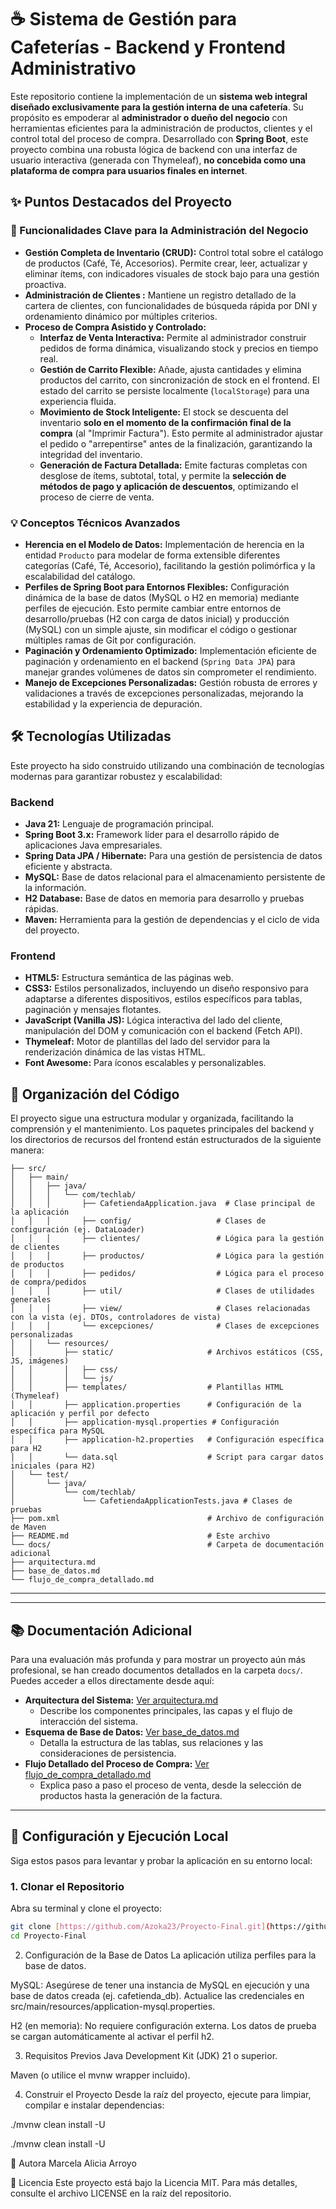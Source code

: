 # ☕ Sistema de Gestión para Cafeterías - Backend y Frontend Administrativo

Este repositorio contiene la implementación de un **sistema web integral diseñado exclusivamente para la gestión interna de una cafetería**. Su propósito es empoderar al **administrador o dueño del negocio** con herramientas eficientes para la administración de productos, clientes y el control total del proceso de compra. Desarrollado con **Spring Boot**, este proyecto combina una robusta lógica de backend con una interfaz de usuario interactiva (generada con Thymeleaf), **no concebida como una plataforma de compra para usuarios finales en internet**.

## ✨ Puntos Destacados del Proyecto

### 🚀 Funcionalidades Clave para la Administración del Negocio
* **Gestión Completa de Inventario (CRUD):** Control total sobre el catálogo de productos (Café, Té, Accesorios). Permite crear, leer, actualizar y eliminar ítems, con indicadores visuales de stock bajo para una gestión proactiva.
* **Administración de Clientes :** Mantiene un registro detallado de la cartera de clientes, con funcionalidades de búsqueda rápida por DNI y ordenamiento dinámico por múltiples criterios.
* **Proceso de Compra Asistido y Controlado:**
    * **Interfaz de Venta Interactiva:** Permite al administrador construir pedidos de forma dinámica, visualizando stock y precios en tiempo real.
    * **Gestión de Carrito Flexible:** Añade, ajusta cantidades y elimina productos del carrito, con sincronización de stock en el frontend. El estado del carrito se persiste localmente (`localStorage`) para una experiencia fluida.
    * **Movimiento de Stock Inteligente:** El stock se descuenta del inventario **solo en el momento de la confirmación final de la compra** (al "Imprimir Factura"). Esto permite al administrador ajustar el pedido o "arrepentirse" antes de la finalización, garantizando la integridad del inventario.
    * **Generación de Factura Detallada:** Emite facturas completas con desglose de ítems, subtotal, total, y permite la **selección de métodos de pago y aplicación de descuentos**, optimizando el proceso de cierre de venta.

### 💡 Conceptos Técnicos Avanzados
* **Herencia en el Modelo de Datos:** Implementación de herencia en la entidad `Producto` para modelar de forma extensible diferentes categorías (Café, Té, Accesorio), facilitando la gestión polimórfica y la escalabilidad del catálogo.
* **Perfiles de Spring Boot para Entornos Flexibles:** Configuración dinámica de la base de datos (MySQL o H2 en memoria) mediante perfiles de ejecución. Esto permite cambiar entre entornos de desarrollo/pruebas (H2 con carga de datos inicial) y producción (MySQL) con un simple ajuste, sin modificar el código o gestionar múltiples ramas de Git por configuración.
* **Paginación y Ordenamiento Optimizado:** Implementación eficiente de paginación y ordenamiento en el backend (`Spring Data JPA`) para manejar grandes volúmenes de datos sin comprometer el rendimiento.
* **Manejo de Excepciones Personalizadas:** Gestión robusta de errores y validaciones a través de excepciones personalizadas, mejorando la estabilidad y la experiencia de depuración.

## 🛠️ Tecnologías Utilizadas

Este proyecto ha sido construido utilizando una combinación de tecnologías modernas para garantizar robustez y escalabilidad:

### Backend
* **Java 21:** Lenguaje de programación principal.
* **Spring Boot 3.x:** Framework líder para el desarrollo rápido de aplicaciones Java empresariales.
* **Spring Data JPA / Hibernate:** Para una gestión de persistencia de datos eficiente y abstracta.
* **MySQL:** Base de datos relacional para el almacenamiento persistente de la información.
* **H2 Database:** Base de datos en memoria para desarrollo y pruebas rápidas.
* **Maven:** Herramienta para la gestión de dependencias y el ciclo de vida del proyecto.

### Frontend
* **HTML5:** Estructura semántica de las páginas web.
* **CSS3:** Estilos personalizados, incluyendo un diseño responsivo para adaptarse a diferentes dispositivos, estilos específicos para tablas, paginación y mensajes flotantes.
* **JavaScript (Vanilla JS):** Lógica interactiva del lado del cliente, manipulación del DOM y comunicación con el backend (Fetch API).
* **Thymeleaf:** Motor de plantillas del lado del servidor para la renderización dinámica de las vistas HTML.
* **Font Awesome:** Para íconos escalables y personalizables.

## 📂 Organización del Código
El proyecto sigue una estructura modular y organizada, facilitando la comprensión y el mantenimiento. Los paquetes principales del backend y los directorios de recursos del frontend están estructurados de la siguiente manera:
```
├── src/
│   ├── main/
│   │   ├── java/
│   │   │   └── com/techlab/
│   │   │       ├── CafetiendaApplication.java  # Clase principal de la aplicación
│   │   │       ├── config/                   # Clases de configuración (ej. DataLoader)
│   │   │       ├── clientes/                 # Lógica para la gestión de clientes
│   │   │       ├── productos/                # Lógica para la gestión de productos
│   │   │       ├── pedidos/                  # Lógica para el proceso de compra/pedidos
│   │   │       ├── util/                     # Clases de utilidades generales
│   │   │       ├── view/                     # Clases relacionadas con la vista (ej. DTOs, controladores de vista)
│   │   │       └── excepciones/              # Clases de excepciones personalizadas
│   │   └── resources/
│   │       ├── static/                     # Archivos estáticos (CSS, JS, imágenes)
│   │       │   ├── css/
│   │       │   └── js/
│   │       ├── templates/                  # Plantillas HTML (Thymeleaf)
│   │       ├── application.properties      # Configuración de la aplicación y perfil por defecto
│   │       ├── application-mysql.properties # Configuración específica para MySQL
│   │       ├── application-h2.properties   # Configuración específica para H2
│   │       └── data.sql                    # Script para cargar datos iniciales (para H2)
│   └── test/
│       └── java/
│           └── com/techlab/
│               └── CafetiendaApplicationTests.java # Clases de pruebas
├── pom.xml                                 # Archivo de configuración de Maven
├── README.md                               # Este archivo
└── docs/                                   # Carpeta de documentación adicional
├── arquitectura.md
├── base_de_datos.md
└── flujo_de_compra_detallado.md

```

---

---

## 📚 Documentación Adicional
Para una evaluación más profunda y para mostrar un proyecto aún más profesional, se han creado documentos detallados en la carpeta `docs/`. Puedes acceder a ellos directamente desde aquí:

* **Arquitectura del Sistema:** [Ver arquitectura.md](https://github.com/Azoka23/Proyecto-Final/blob/main/docs/arquitectura.md)
  * Describe los componentes principales, las capas y el flujo de interacción del sistema.
* **Esquema de Base de Datos:** [Ver base_de_datos.md](https://github.com/Azoka23/Proyecto-Final/blob/main/docs/base_de_datos.md)
  * Detalla la estructura de las tablas, sus relaciones y las consideraciones de persistencia.
* **Flujo Detallado del Proceso de Compra:** [Ver flujo_de_compra_detallado.md](https://github.com/Azoka23/Proyecto-Final/blob/main/docs/flujo_de_compra_detallado.md)
  * Explica paso a paso el proceso de venta, desde la selección de productos hasta la generación de la factura.

---

## 🚀 Configuración y Ejecución Local
Siga estos pasos para levantar y probar la aplicación en su entorno local:

### 1. Clonar el Repositorio
Abra su terminal y clone el proyecto:

```bash
git clone [https://github.com/Azoka23/Proyecto-Final.git](https://github.com/Azoka23/Proyecto-Final.git)
cd Proyecto-Final
```
2. Configuración de la Base de Datos
La aplicación utiliza perfiles para la base de datos.

MySQL: Asegúrese de tener una instancia de MySQL en ejecución y una base de datos creada (ej. cafetienda_db). Actualice las credenciales en src/main/resources/application-mysql.properties.

H2 (en memoria): No requiere configuración externa. Los datos de prueba se cargan automáticamente al activar el perfil h2.

3. Requisitos Previos
Java Development Kit (JDK) 21 o superior.

Maven (o utilice el mvnw wrapper incluido).

4. Construir el Proyecto
Desde la raíz del proyecto, ejecute para limpiar, compilar e instalar dependencias:

./mvnw clean install -U

./mvnw clean install -U






👤 Autora
Marcela Alicia Arroyo

📜 Licencia
Este proyecto está bajo la Licencia MIT. Para más detalles, consulte el archivo LICENSE en la raíz del repositorio.